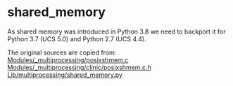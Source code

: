 # shared\_memory

As shared memory was introduced in Python 3.8 we need to backport it for Python 3.7 (UCS 5.0) and Python 2.7 (UCS 4.4).

The original sources are copied from:
[Modules/_multiprocessing/posixshmem.c](https://github.com/python/cpython/blob/main/Modules/_multiprocessing/posixshmem.c)
[Modules/_multiprocessing/clinic/posixshmem.c.h](https://github.com/python/cpython/blob/main/Modules/_multiprocessing/clinic/posixshmem.c.h)
[Lib/multiprocessing/shared\_memory.py](https://github.com/python/cpython/blob/main/Lib/multiprocessing/shared_memory.py)
